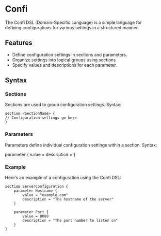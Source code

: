 # Confi

The Confi DSL (Domain-Specific Language) is a simple language for defining configurations for various settings in a structured manner.

## Features

- Define configuration settings in sections and parameters.
- Organize settings into logical groups using sections.
- Specify values and descriptions for each parameter.

## Syntax

### Sections

Sections are used to group configuration settings. Syntax:

```confi
section <SectionName> {
// Configuration settings go here
}
```

### Parameters

Parameters define individual configuration settings within a section. Syntax:

parameter <ParameterName> {
value = <Value>
description = <Description>
}


### Example

Here's an example of a configuration using the Confi DSL:

```confi
section ServerConfiguration {
    parameter Hostname {
        value = "example.com"
        description = "The hostname of the server"
    }

    parameter Port {
        value = 8080
        description = "The port number to listen on"
    }
}
```

